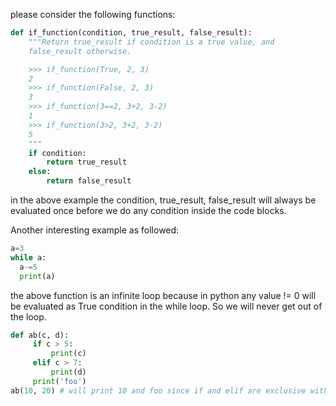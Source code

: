 please consider the following functions: 
``` python
def if_function(condition, true_result, false_result):
    """Return true_result if condition is a true value, and
    false_result otherwise.

    >>> if_function(True, 2, 3)
    2
    >>> if_function(False, 2, 3)
    3
    >>> if_function(3==2, 3+2, 3-2)
    1
    >>> if_function(3>2, 3+2, 3-2)
    5
    """
    if condition:
        return true_result
    else:
        return false_result

```
in the above example the condition, true_result, false_result will always be evaluated once
before we do any condition inside the code blocks. 

Another interesting example as followed:  
``` python 
a=3
while a:
  a-=5
  print(a)

```
the above function is an infinite loop because in python any value != 0 will be evaluated as True condition 
in the while loop. So we will never get out of the loop. 

```python
def ab(c, d):
     if c > 5:
         print(c)
     elif c > 7:
         print(d)
     print('foo')
ab(10, 20) # will print 10 and foo since if and elif are exclusive with each other 

```